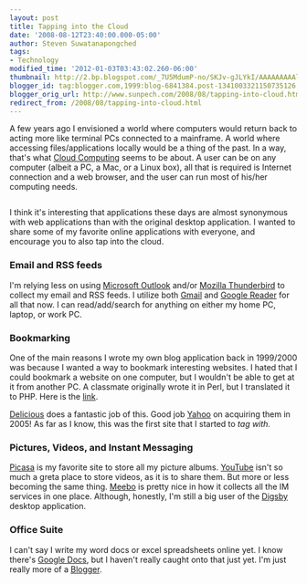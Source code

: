 ```yaml
---
layout: post
title: Tapping into the Cloud
date: '2008-08-12T23:40:00.000-05:00'
author: Steven Suwatanapongched
tags:
- Technology
modified_time: '2012-01-03T03:43:02.260-06:00'
thumbnail: http://2.bp.blogspot.com/_7U5MdumP-no/SKJv-gJLYkI/AAAAAAAAAlQ/VNgf9rCJw1I/s72-c/datacenter.gif
blogger_id: tag:blogger.com,1999:blog-6841384.post-1341003321150735126
blogger_orig_url: http://www.sunpech.com/2008/08/tapping-into-cloud.html
redirect_from: /2008/08/tapping-into-cloud.html
---
```


A few years ago I envisioned a world where computers would return back to acting more like terminal PCs connected to a mainframe.  A world where accessing files/applications locally would be a thing of the past.  In a way, that's what <a href="http://en.wikipedia.org/wiki/Cloud_computing">Cloud Computing</a> seems to be about.  A user can be on any computer (albeit a PC, a Mac, or a Linux box), all that is required is Internet connection and a web browser, and the user can run most of his/her computing needs.

<img alt="" border="0" id="BLOGGER_PHOTO_ID_5233868836528939586" src="http://2.bp.blogspot.com/_7U5MdumP-no/SKJv-gJLYkI/AAAAAAAAAlQ/VNgf9rCJw1I/s400/datacenter.gif" />

I think it's interesting that applications these days are almost synonymous with web applications than with the original desktop application.  I wanted to share some of my favorite online applications with everyone, and encourage you to also tap into the cloud.

### Email and RSS feeds

I'm relying less on using <a href="http://www.microsoft.com/outlook/">Microsoft Outlook</a> and/or <a href="http://www.mozilla.com/thunderbird/">Mozilla Thunderbird</a> to collect my email and RSS feeds.  I utilize both <a href="https://mail.google.com/">Gmail</a> and <a href="http://reader.google.com/">Google Reader</a> for all that now.  I can read/add/search for anything on either my home PC, laptop, or work PC.

### Bookmarking

One of the main reasons I wrote my own blog application back in 1999/2000 was because I wanted a way to bookmark interesting websites.  I hated that I could bookmark a website on one computer, but I wouldn't be able to get at it from another PC.  A classmate originally wrote it in Perl, but I translated it to PHP.  Here is the <a href="http://cs-people.bu.edu/spong/articles/">link</a>.

<a href="http://delicious.com/">Delicious</a> does a fantastic job of this.  Good job <a href="http://www.yahoo.com/">Yahoo</a> on acquiring them in 2005!  As far as I know, this was the first site that I started to <span style="font-style: italic;">tag with.

### Pictures, Videos, and Instant Messaging
<a href="http://picasa.google.com/">Picasa</a> is my favorite site to store all my picture albums.  <a href="http://www.youtube.com/">YouTube</a> isn't so much a greta place to store videos, as it is to share them.  But more or less becoming the same thing.  <a href="http://www.meebo.com/">Meebo</a> is pretty nice in how it collects all the IM services in one place.  Although, honestly, I'm still a big user of the <a href="http://www.digsby.com/">Digsby</a> desktop application.

### Office Suite
I can't say I write my word docs or excel spreadsheets online yet.  I know there's <a href="http://docs.google.com/">Google Docs</a>, but I haven't really caught onto that just yet.  I'm just really more of a <a href="http://www.blogger.com/">Blogger</a>.